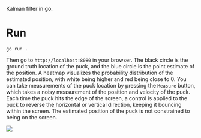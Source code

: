Kalman filter in go.

# Run
`go run .`

Then go to `http://localhost:8080` in your browser.
The black circle is the ground truth location of the puck, and the blue circle is the point estimate of the position.
A heatmap visualizes the probability distribution of the estimated position, with white being higher and red being close to 0.
You can take measurements of the puck location by pressing the `Measure` button, which takes a noisy measurement of the position and velocity of the puck.
Each time the puck hits the edge of the screen, a control is applied to the puck to reverse the horizontal or vertical direction, keeping it bouncing within the screen.
The estimated position of the puck is not constrained to being on the screen.

![](figures/kf_demo.gif)
